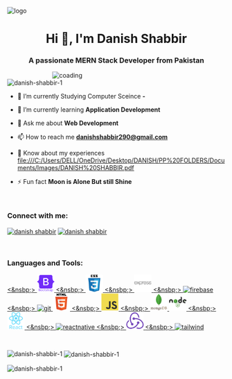 ![logo](https://github.com/danish-shabbir-1/danish-shabbir-1/blob/main/Dark%20Purple%203D%20Modern%20Professional%20Software%20Engineer%20LinkedIn%20Banner.png)
<h1 align="center">Hi 👋, I'm Danish Shabbir </h1>
<h3 align="center">A passionate MERN Stack Developer from Pakistan</h3>

<img align='right' alt='coading' width='400' src='https://camo.githubusercontent.com/7de37139d0b4c1ce40865e799b446c0e963a3dd8fb68d239707237c40604fa3d/68747470733a2f2f63646e2e6472696262626c652e636f6d2f75736572732f3733303730332f73637265656e73686f74732f363538313234332f6176656e746f2e676966' />

<p align="left"> <img src="https://komarev.com/ghpvc/?username=danish-shabbir-1&label=Profile%20views&color=0e75b6&style=flat" alt="danish-shabbir-1" /> </p>

- 🔭 I’m currently Studying Computer Sceince **-**

- 🌱 I’m currently learning **Application Development**

- 💬 Ask me about **Web Development**

- 📫 How to reach me **danishshabbir290@gmail.com**

- 📄 Know about my experiences [file:///C:/Users/DELL/OneDrive/Desktop/DANISH/PP%20FOLDERS/Documents/Images/DANISH%20SHABBIR.pdf](file:///C:/Users/DELL/OneDrive/Desktop/DANISH/PP%20FOLDERS/Documents/Images/DANISH%20SHABBIR.pdf)

- ⚡ Fun fact **Moon is Alone But still Shine**
<br />
<h3 align="left">Connect with me:</h3>
<p align="left">
<a href="https://linkedin.com/in/danish shabbir" target="blank"><img align="center" src="https://raw.githubusercontent.com/rahuldkjain/github-profile-readme-generator/master/src/images/icons/Social/linked-in-alt.svg" alt="danish shabbir" height="30" width="40" /></a>
<a href="https://fb.com/danish shabbir" target="blank"><img align="center" src="https://raw.githubusercontent.com/rahuldkjain/github-profile-readme-generator/master/src/images/icons/Social/facebook.svg" alt="danish shabbir" height="30" width="40" /></a>
</p>
<br />
<h3 align="left">Languages and Tools:</h3>
<p align="left"> <a href="https://getbootstrap.com" target="_blank" rel="noreferrer"> <&nsbp;> <img src="https://raw.githubusercontent.com/devicons/devicon/master/icons/bootstrap/bootstrap-plain-wordmark.svg" alt="bootstrap" width="40" height="40"/> </a> <a href="https://www.w3schools.com/css/" target="_blank" rel="noreferrer"> <&nsbp;> <img src="https://raw.githubusercontent.com/devicons/devicon/master/icons/css3/css3-original-wordmark.svg" alt="css3" width="40" height="40"/> </a> <a href="https://expressjs.com" target="_blank" rel="noreferrer"> 
 <&nsbp;> <img src="https://raw.githubusercontent.com/devicons/devicon/master/icons/express/express-original-wordmark.svg" alt="express" width="40" height="40"/> </a> <a href="https://firebase.google.com/" target="_blank" rel="noreferrer"> <&nsbp;> <img src="https://www.vectorlogo.zone/logos/firebase/firebase-icon.svg" alt="firebase" width="40" height="40"/> </a> <a href="https://git-scm.com/" target="_blank" rel="noreferrer"> <&nsbp;> <img src="https://www.vectorlogo.zone/logos/git-scm/git-scm-icon.svg" alt="git" width="40" height="40"/> </a> <a href="https://www.w3.org/html/" target="_blank" rel="noreferrer"> <img src="https://raw.githubusercontent.com/devicons/devicon/master/icons/html5/html5-original-wordmark.svg" alt="html5" width="40" height="40"/> </a> <a href="https://developer.mozilla.org/en-US/docs/Web/JavaScript" target="_blank" rel="noreferrer"> <&nsbp;> <img src="https://raw.githubusercontent.com/devicons/devicon/master/icons/javascript/javascript-original.svg" alt="javascript" width="40" height="40"/> </a> <a href="https://www.mongodb.com/" target="_blank" rel="noreferrer"> <&nsbp;> <img src="https://raw.githubusercontent.com/devicons/devicon/master/icons/mongodb/mongodb-original-wordmark.svg" alt="mongodb" width="40" height="40"/> </a> <a href="https://nodejs.org" target="_blank" rel="noreferrer"> <img src="https://raw.githubusercontent.com/devicons/devicon/master/icons/nodejs/nodejs-original-wordmark.svg" alt="nodejs" width="40" height="40"/> </a> <a href="https://reactjs.org/" target="_blank" rel="noreferrer"> <&nsbp;> <img src="https://raw.githubusercontent.com/devicons/devicon/master/icons/react/react-original-wordmark.svg" alt="react" width="40" height="40"/> </a> <a href="https://reactnative.dev/" target="_blank" rel="noreferrer"> <&nsbp;> <img src="https://reactnative.dev/img/header_logo.svg" alt="reactnative" width="40" height="40"/> </a> <a href="https://redux.js.org" target="_blank" rel="noreferrer"> <&nsbp;> <img src="https://raw.githubusercontent.com/devicons/devicon/master/icons/redux/redux-original.svg" alt="redux" width="40" height="40"/> </a> <a href="https://tailwindcss.com/" target="_blank" rel="noreferrer"> <&nsbp;> <img src="https://www.vectorlogo.zone/logos/tailwindcss/tailwindcss-icon.svg" alt="tailwind" width="40" height="40"/> </a> </p>
<br />
<p><img align="left" src="https://github-readme-stats.vercel.app/api/top-langs?username=danish-shabbir-1&show_icons=true&locale=en&layout=compact" alt="danish-shabbir-1" /></p>

<p>&nbsp;<img align="center" src="https://github-readme-stats.vercel.app/api?username=danish-shabbir-1&show_icons=true&locale=en" alt="danish-shabbir-1" /></p>

<p><img align="center" src="https://github-readme-streak-stats.herokuapp.com/?user=danish-shabbir-1&" alt="danish-shabbir-1" /></p>
